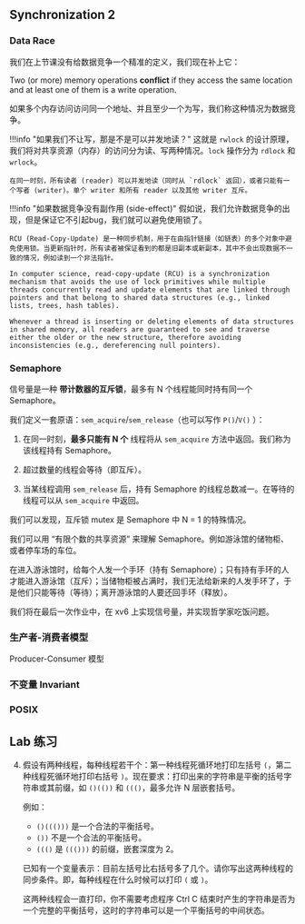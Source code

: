 ## Synchronization 2

### Data Race

我们在上节课没有给数据竞争一个精准的定义，我们现在补上它：

Two (or more) memory operations **conflict** if they access the same location and at least one of them is a write operation.

如果多个内存访问访问同一个地址、并且至少一个为写，我们称这种情况为数据竞争。

!!!info "如果我们不让写，那是不是可以并发地读？"
    这就是 `rwlock` 的设计原理，我们将对共享资源（内存）的访问分为读、写两种情况。`lock` 操作分为 `rdlock` 和 `wrlock`。
    
    在同一时刻，所有读者 (reader) 可以并发地读（同时从 `rdlock` 返回），或者只能有一个写者 (writer)。单个 writer 和所有 reader 以及其他 writer 互斥。

!!!info "如果数据竞争没有副作用 (side-effect)"
    假如说，我们允许数据竞争的出现，但是保证它不引起bug，我们就可以避免使用锁了。

    RCU (Read-Copy-Update) 是一种同步机制，用于在由指针链接（如链表）的多个对象中避免使用锁。当更新指针时，所有读者被保证看到的都是旧副本或新副本，其中不会出现数据不一致的情况，例如读到一个非法指针。

    In computer science, read-copy-update (RCU) is a synchronization mechanism that avoids the use of lock primitives while multiple threads concurrently read and update elements that are linked through pointers and that belong to shared data structures (e.g., linked lists, trees, hash tables).

    Whenever a thread is inserting or deleting elements of data structures in shared memory, all readers are guaranteed to see and traverse either the older or the new structure, therefore avoiding inconsistencies (e.g., dereferencing null pointers).

### Semaphore

信号量是一种 **带计数器的互斥锁**，最多有 N 个线程能同时持有同一个 Semaphore。

我们定义一套原语：`sem_acquire`/`sem_release`（也可以写作 `P()`/`V()` ）：

1. 在同一时刻，**最多只能有 N 个** 线程将从 `sem_acquire` 方法中返回。我们称为该线程持有 Semaphore。

2. 超过数量的线程会等待（即互斥）。

3. 当某线程调用 `sem_release` 后，持有 Semaphore 的线程总数减一。在等待的线程可以从 `sem_acquire` 中返回。

我们可以发现，互斥锁 mutex 是 Semaphore 中 N = 1 的特殊情况。

我们可以用 “有限个数的共享资源” 来理解 Semaphore。例如游泳馆的储物柜、或者停车场的车位。

在进入游泳馆时，给每个人发一个手环（持有 Semaphore）；只有持有手环的人才能进入游泳馆（互斥）；当储物柜被占满时，我们无法给新来的人发手环了，于是他们只能等待（等待）；离开游泳馆的人要还回手环（释放）。

我们将在最后一次作业中，在 xv6 上实现信号量，并实现哲学家吃饭问题。

### 生产者-消费者模型

Producer-Consumer 模型

### 不变量 Invariant

### POSIX 

## Lab 练习

4. 假设有两种线程，每种线程若干个：第一种线程死循环地打印左括号 `(`，第二种线程死循环地打印右括号 `)`。现在要求：打印出来的字符串是平衡的括号字符串或其前缀，如 `()(())` 和 `((()`，最多允许 N 层嵌套括号。

    例如：
    - `()((()))` 是一个合法的平衡括号。
    - `())` 不是一个合法的平衡括号。
    - `((()` 是 `((()))` 的前缀，嵌套深度为 2。

    已知有一个变量表示：目前左括号比右括号多了几个。请你写出这两种线程的同步条件。即，每种线程在什么时候可以打印 `(` 或 `)`。

    这两种线程会一直打印，你不需要考虑程序 Ctrl C 结束时产生的字符串是否为一个完整的平衡括号，这时的字符串可以是一个平衡括号的中间状态。